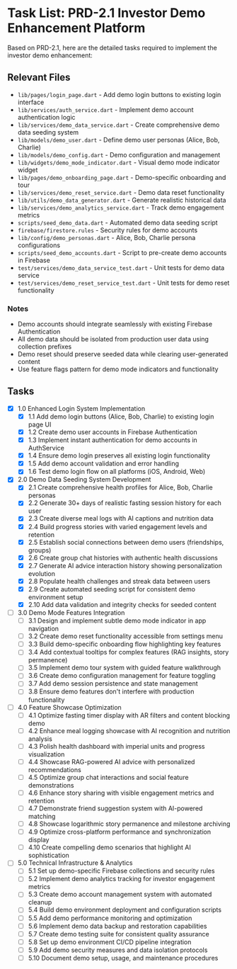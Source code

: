 # Task List: PRD-2.1 Investor Demo Enhancement Platform

Based on PRD-2.1, here are the detailed tasks required to implement the investor demo enhancement:

## Relevant Files

- `lib/pages/login_page.dart` - Add demo login buttons to existing login interface
- `lib/services/auth_service.dart` - Implement demo account authentication logic
- `lib/services/demo_data_service.dart` - Create comprehensive demo data seeding system
- `lib/models/demo_user.dart` - Define demo user personas (Alice, Bob, Charlie)
- `lib/models/demo_config.dart` - Demo configuration and management
- `lib/widgets/demo_mode_indicator.dart` - Visual demo mode indicator widget
- `lib/pages/demo_onboarding_page.dart` - Demo-specific onboarding and tour
- `lib/services/demo_reset_service.dart` - Demo data reset functionality
- `lib/utils/demo_data_generator.dart` - Generate realistic historical data
- `lib/services/demo_analytics_service.dart` - Track demo engagement metrics
- `scripts/seed_demo_data.dart` - Automated demo data seeding script
- `firebase/firestore.rules` - Security rules for demo accounts
- `lib/config/demo_personas.dart` - Alice, Bob, Charlie persona configurations
- `scripts/seed_demo_accounts.dart` - Script to pre-create demo accounts in Firebase
- `test/services/demo_data_service_test.dart` - Unit tests for demo data service
- `test/services/demo_reset_service_test.dart` - Unit tests for demo reset functionality

### Notes

- Demo accounts should integrate seamlessly with existing Firebase Authentication
- All demo data should be isolated from production user data using collection prefixes
- Demo reset should preserve seeded data while clearing user-generated content
- Use feature flags pattern for demo mode indicators and functionality

## Tasks

- [x] 1.0 Enhanced Login System Implementation
  - [x] 1.1 Add demo login buttons (Alice, Bob, Charlie) to existing login page UI
  - [x] 1.2 Create demo user accounts in Firebase Authentication
  - [x] 1.3 Implement instant authentication for demo accounts in AuthService
  - [x] 1.4 Ensure demo login preserves all existing login functionality
  - [x] 1.5 Add demo account validation and error handling
  - [x] 1.6 Test demo login flow on all platforms (iOS, Android, Web)

- [x] 2.0 Demo Data Seeding System Development
  - [x] 2.1 Create comprehensive health profiles for Alice, Bob, Charlie personas
  - [x] 2.2 Generate 30+ days of realistic fasting session history for each user
  - [x] 2.3 Create diverse meal logs with AI captions and nutrition data
  - [x] 2.4 Build progress stories with varied engagement levels and retention
  - [x] 2.5 Establish social connections between demo users (friendships, groups)
  - [x] 2.6 Create group chat histories with authentic health discussions
  - [x] 2.7 Generate AI advice interaction history showing personalization evolution
  - [x] 2.8 Populate health challenges and streak data between users
  - [x] 2.9 Create automated seeding script for consistent demo environment setup
  - [x] 2.10 Add data validation and integrity checks for seeded content

- [ ] 3.0 Demo Mode Features Integration
  - [ ] 3.1 Design and implement subtle demo mode indicator in app navigation
  - [ ] 3.2 Create demo reset functionality accessible from settings menu
  - [ ] 3.3 Build demo-specific onboarding flow highlighting key features
  - [ ] 3.4 Add contextual tooltips for complex features (RAG insights, story permanence)
  - [ ] 3.5 Implement demo tour system with guided feature walkthrough
  - [ ] 3.6 Create demo configuration management for feature toggling
  - [ ] 3.7 Add demo session persistence and state management
  - [ ] 3.8 Ensure demo features don't interfere with production functionality

- [ ] 4.0 Feature Showcase Optimization
  - [ ] 4.1 Optimize fasting timer display with AR filters and content blocking demo
  - [ ] 4.2 Enhance meal logging showcase with AI recognition and nutrition analysis
  - [ ] 4.3 Polish health dashboard with imperial units and progress visualization
  - [ ] 4.4 Showcase RAG-powered AI advice with personalized recommendations
  - [ ] 4.5 Optimize group chat interactions and social feature demonstrations
  - [ ] 4.6 Enhance story sharing with visible engagement metrics and retention
  - [ ] 4.7 Demonstrate friend suggestion system with AI-powered matching
  - [ ] 4.8 Showcase logarithmic story permanence and milestone archiving
  - [ ] 4.9 Optimize cross-platform performance and synchronization display
  - [ ] 4.10 Create compelling demo scenarios that highlight AI sophistication

- [ ] 5.0 Technical Infrastructure & Analytics
  - [ ] 5.1 Set up demo-specific Firebase collections and security rules
  - [ ] 5.2 Implement demo analytics tracking for investor engagement metrics
  - [ ] 5.3 Create demo account management system with automated cleanup
  - [ ] 5.4 Build demo environment deployment and configuration scripts
  - [ ] 5.5 Add demo performance monitoring and optimization
  - [ ] 5.6 Implement demo data backup and restoration capabilities
  - [ ] 5.7 Create demo testing suite for consistent quality assurance
  - [ ] 5.8 Set up demo environment CI/CD pipeline integration
  - [ ] 5.9 Add demo security measures and data isolation protocols
  - [ ] 5.10 Document demo setup, usage, and maintenance procedures 